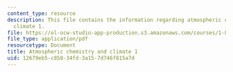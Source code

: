 ```yaml
---
content_type: resource
description: This file contains the information regarding atmospheric chemistry and
  climate 1.
file: https://ol-ocw-studio-app-production.s3.amazonaws.com/courses/1-84j-atmospheric-chemistry-fall-2013/12679eb5c85834fd3a157d746f815a7d_MIT1_84JF13_Lec21_clmate1.pdf
file_type: application/pdf
resourcetype: Document
title: Atmospheric chemistry and climate 1
uid: 12679eb5-c858-34fd-3a15-7d746f815a7d
---
```

